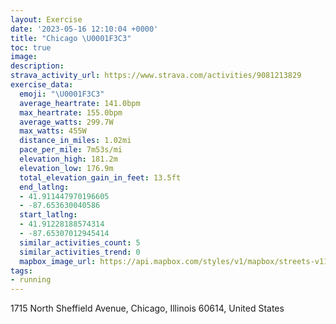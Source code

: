 ```yaml
---
layout: Exercise
date: '2023-05-16 12:10:04 +0000'
title: "Chicago \U0001F3C3"
toc: true
image:
description:
strava_activity_url: https://www.strava.com/activities/9081213829
exercise_data:
  emoji: "\U0001F3C3"
  average_heartrate: 141.0bpm
  max_heartrate: 155.0bpm
  average_watts: 299.7W
  max_watts: 455W
  distance_in_miles: 1.02mi
  pace_per_mile: 7m53s/mi
  elevation_high: 181.2m
  elevation_low: 176.9m
  total_elevation_gain_in_feet: 13.5ft
  end_latlng:
  - 41.911447970196605
  - -87.653630040586
  start_latlng:
  - 41.91228188574314
  - -87.65307012945414
  similar_activities_count: 5
  similar_activities_trend: 0
  mapbox_image_url: https://api.mapbox.com/styles/v1/mapbox/streets-v11/static/path-5+787af2-1.0(%7Bux~Fhv~uOPA%5C%40xCGTHFJFl%40f%40tAHNDBJAbAa%40b%40_%40f%40e%40fA_AdBsBlBgAjBqAl%40%5BF%3F%3FDCB_BnAc%40d%40G%40%3FEHIVIlAs%40b%40o%40y%40ZM%40IE%5Da%40Su%40GIGEQBg%40Z_%40%60%40_Ar%40aAp%40w%40b%40y%40~%40a%40XeAbAs%40b%40y%40r%40e%40V),pin-s-s+e5b22e(-87.65301,41.91086),pin-s-f+89ae00(-87.65349,41.91001999999999)/auto/800x800?access_token=pk.eyJ1Ijoiam9zaGJlY2ttYW4iLCJhIjoiY205eWR2aDd1MWZ6djJrbXc4a3M0bWZleiJ9.XiG9OWkNcZk2QzjJbxLB4A
tags:
- running
---
```




1715 North Sheffield Avenue, Chicago, Illinois 60614, United States
